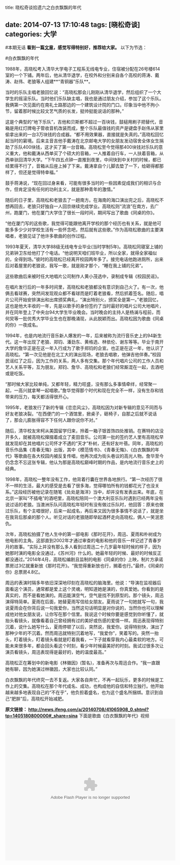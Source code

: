 title: 晓松奇谈拾遗六之白衣飘飘的年代

date: 2014-07-13 17:10:48
tags: [晓松奇谈]
categories: 大学
---
#本期无话
**看到一篇[文章][1]，感觉写得特别好，推荐给大家。**
以下为节选：

#白衣飘飘的年代

1988年，高晓松考入清华大学电子工程系无线电专业，住宿被分配在26号楼614室的一个下铺。两年后，他从清华退学，在校外和分别来自各个高校的蒋涛、戴涛、赵伟、老狼等人组建**“青铜器”乐队**。

当时的乐队主唱老狼回忆说：“高晓松那会儿刚刚从清华退学，然后组织了一个大学生的摇滚乐队。当时他们乐队缺主唱，我也是通过朋友介绍，参加了这个乐队。我俩第一次见面约在南礼士路那边的一个建筑设计院的门口。印象当中他不拘小节，留着那时候比较文艺气质的长发，挺帅挺能说话的那种。”

这是个典型的“地下乐队”，吉他和贝斯都不超过一百块钱，鼓槌用刷子把替代，音箱是用红灯牌电子管收音机改装而成，整个乐队最值钱的资产是键盘手赵伟从家里偷拿出来的一台3万块钱的合成器。“都不用效果器，直接就是失真的。”高晓松回忆起当时的窘境。后来主音吉他手戴涛在北京邮电大学的女朋友发动宿舍全体女生捐助了乐队400块钱，这才买了第一台音箱。高晓松至今觉得那400块钱对乐队的意义重大，他和戴涛从西单买了个硕大的音箱，一人推着自行车，一人扶着音箱，从西单驮回清华大学。“下午四五点钟一直推到夜里，中间快到中关村的时候，都已经累得不行了，音箱从后座上掉了下来。戴涛拿自个儿脚去垫了一下，给砸得都那样了，但还是觉得特幸福。”

鼓手蒋涛说，“现在回过身来看，可能有很多当时的一些因素促成我们的相识与合作，但肯定没有任何的功利主义，就是那种青年的激情。”

随后的日子里，高晓松和老狼去了一趟南方。在海南的海口演出完之后，高晓松不想再回去，老狼只好独自一人回京继续完成学业。高晓松则“流浪”在南方，去广州，跑厦门，他在厦门大学住了很长一段时间，期间写出了歌曲《同桌的你》。

“他在厦门写的这些歌，我觉得可能跟他离开学校的那个经历也有关系，就是他可能多多少少对学校生活有一些怀念吧，然后就有这些歌。”作为高晓松歌曲的主要演唱者，老狼见证了他许多歌曲的创作过程。

1993年夏天，清华大学88级无线电专业毕业(当时学制5年)。高晓松同寝室上铺的兄弟钟卫东给他打了个电话。“他说明天咱们班毕业，所以全家，就得全家福似的，全得到场。”彼时的高晓松已经离开校园两年多了。接完电话他跑进厕所，出来后对着屋里的老狼说，我写一歌，就是刚才那个，“睡在我上铺的兄弟”。

这些歌曲后来被时任大地唱片公司制作人黄小茂选中，录制成专辑《校园民谣》。

在唱片发行后的一年多时间里，高晓松和老狼都没有意识到自己火了。有一次，他俩去看球赛，突然间发现观众都不看球而是盯着老狼看，然后抓着签名。随后，唱片公司开始安排演出和出席颁奖典礼，“演出特别火，颁奖全是第一。”老狼回忆，这也是他大丰收的一年，先是以歌手的身份签约了当时最好的唱片公司大地唱片，并在同年登上了中央台94大学生毕业晚会。当时晚会的主持人是杨澜与程前，而何炅等一批优秀大学毕业生也在那晚涌现，从此脱颖而出。高晓松因为歌曲《同桌的你》一夜成名。

1994年，也是内地流行音乐新人爆发的一年，后来被称为流行音乐史上的94新生代。这一年出现了老狼、郑钧、潘劲东、黄格选、林依伦、谢东等等。毕业于南开大学的詹华正是在这一年入行成为了歌手郑钧的企宣。也正是在这一年，他认识了高晓松。“第一次见他是在北工大的演出现场，老狼去唱歌，他弹吉他伴奏。”校园民谣红了之后，因为工作的关系，两人多有交集。那个年代唱片公司的工作人员和艺人关系平等，互为朋友。郑钧、詹华、高晓松和老狼们经常厮混在一起，去酒吧或是吃饭。

“那时候大家比较单纯，又都年轻，精力旺盛，没有那么多事情牵绊，经常聚一起，一高兴就拿琴一起唱歌。”詹华觉得那个时代和现在完全不一样，没有生存和钱带来的压力，每天都活得很开心。

1995年，老狼发行了新的专辑《恋恋风尘》，高晓松因为对新专辑的意见不同而与好友老狼决裂。“在西便门的一个酒馆里，掀桌子，砸椅子，自那之后就不说话了，那会儿膨胀得容不下任何人跟你说你不对。”

随后，清华校友宋柯从美国留学归来，拎着一箱子银首饰四处推销。在赛特的店没开多久，就被高晓松撺掇着成立了麦田音乐。公司第一批的签约艺人里有高晓松早就发现却在其他唱片公司怀才不遇的“天才”朴树，还有好友叶蓓。同年，高晓松的音乐作品集《青春无悔》出版，其中《模范情书》、《青春无悔》、《白衣飘飘的年代》等歌曲在各大校园内被反复传唱，他再次成为街头巷议的高光人物。詹华至今仍念念不忘这张专辑，他认为那是高晓松巅峰时期的作品，是内地流行音乐史上的经典。

1998年，高晓松一整年没有工作，他背着行囊在世界各地旅行。“第一次经历了很不一样的生活，最大的感受是去看了很多海，觉得哪怕所有的钱都花光了也没关系。”这段经历被他记录在随笔《处处是海洋》当中，却并没有发表出来。年底，在北京一家叫“不插电”的酒吧里，高晓松陪同一个澳大利亚乐队时遇到已经两年没有说过话的老狼。当澳洲乐队问高晓松年轻时有没有做过乐队时，他回答：原来也做过乐队，有个主唱很好，后来一起成名，再后来又因为很多事情不说话了，就是坐在我背后那桌的那个人。听见对话的老狼随即举起酒杯走向高晓松，俩人一笑泯恩仇。

次年，高晓松拍摄了他人生中的第一部电影《那时花开》，周迅、夏雨和朴树成为他电影的主角。这部直到2002年才通过审查的电影和他的音乐一样记述了青春岁月的故事。“实际上并没有那么多人看到过周迅二十几岁最年轻时候的样子，因为她那时演的电影全没通过，《苏州河》什么的。她最年轻的时候、最好的时候反正都没通过。”2014年4月，高晓松编剧且监制的电影《同桌的你》上映，制片方承诺票房过3亿就重新放《那时花开》。“我觉得重新放也行，搁着也行。”最终，《同桌的你》总票房4.8亿。

周迅的表演时隔多年依旧深深地印刻在高晓松的脑海里。他说：“导演在监视器后面看这个演员，通常都是爱上这个灵魂，明知道她是演的，你真爱她。你看到的是真实的，而不是看她演的。周迅能演空气，空气是找不到原型的。那个镜头，周迅演得特简单。夏雨在后面，她替夏雨写信给女朋友。夏雨说了一句她就写一句，我说夏雨会在你背后说一句我爱你，当然这句话明显是对你说的，当然你也可以理解成他对他女朋友说，让你写在那个信里。我说这个时候你要是感觉到你听懂了，就抬头看镜头，就像看着自己曾经拥有过的美好或伤感的爱情一样。周迅表现得特别沉着，说什么她写什么，夏雨停顿了以后，突然说，我爱你。说得特别快，演出了那种少年的不沉着。然而周迅就特别沉着地写，“我爱你”，笑着写的。突然一抬头，盯着镜头，盯着镜头看就是盯着我看，一下子就看穿我内心最柔软的地方。可能未来很多年，都会回头看这个时刻，看少年时候最美好的时刻。我试过很多次让演员看镜头，周迅表现得是最好的，她的温度最高。”

高晓松正在筹划中的新电影《林徽因》(暂名)，准备再次与周迅合作。“我一直跟她有聊，因为她演过林徽因，大家也比较认同。”

白衣飘飘的年代终究一去不复返。大家各自奔忙，不再一起玩乐，更多的时候是工作上的交集。高晓松在那个年代成名、成功，也构成他的自信和特立独行。他开始越来越多地表现自己的“不在乎”，他负担着盛名，也为这个盛名所捆绑。意识到自己“肥胖”后，高晓松开始减肥。

**原文链接：         http://news.ifeng.com/a/20140708/41065908_0.shtml?tp=1405180800000#_share=sina**
下面是歌曲《白衣飘飘的年代》视频
<object width="541" height="450"><param name="allowFullScreen" value="true"><param name="flashVars" value="id=1522597" /><param name="movie" value="http://i7.imgs.letv.com/player/swfPlayer.swf?autoplay=0" /><embed src="http://i7.imgs.letv.com/player/swfPlayer.swf?autoplay=0" flashVars="id=1522597" width="541" height="450" allowFullScreen="true" type="application/x-shockwave-flash" /></object>


  [1]: http://news.ifeng.com/a/20140708/41065908_0.shtml?tp=1405180800000#_share=sina